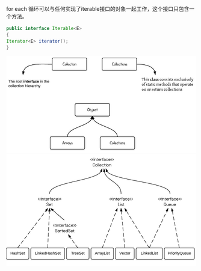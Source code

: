 for each 循环可以与任何实现了iterable接口的对象一起工作，这个接口只包含一个方法。

```java
public interface Iterable<E>
{
Iterator<E> iterator();
}
```



![](/assets/CollectionVsCollections.jpeg)![](/assets/java-collection-hierarchy.jpeg)







